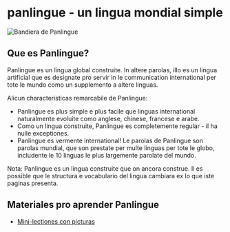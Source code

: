 panlingue - un lingua mondial simple
===================================

![](http://www.pandunia.info/bandir/bandir.png "Bandiera de Panlingue")

## Que es Panlingue?

Panlingue es un lingua global construite. In altere parolas, illo es un lingua artificial que es designate pro servir in le communication international per tote le mundo como un supplemento a altere linguas.

Alicun characteristicas remarcabile de Panlingue:

- Panlingue es plus simple e plus facile que linguas international naturalmente evoluite como anglese, chinese, francese e arabe.
- Como un lingua construite, Panlingue es completemente regular - il ha nulle exceptiones.
- Panlingue es vermente international! Le parolas de Panlingue son parolas mundial, que son prestate per multe linguas per tote le globo, includente le 10 linguas le plus largemente parolate del mundo.


Nota: Panlingue es un lingua construite que on ancora construe. Il es possible que le structura e vocabulario del lingua cambiara ex lo que iste paginas presenta.


## Materiales pro aprender Panlingue

- [Mini-lectiones con picturas](http://www.pandunia.info/panlingue/mini_darse.html)

